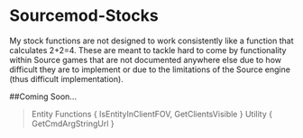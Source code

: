# Sourcemod-Stocks

My stock functions are not designed to work consistently like a function that calculates 2+2=4.
These are meant to tackle hard to come by functionality within Source games that are not documented anywhere else due to how difficult they are to implement or due to the limitations of the Source engine (thus difficult implementation).
>
##Coming Soon...
>Entity Functions 
>{
>    IsEntityInClientFOV,
>    GetClientsVisible
>}
>Utility
>{
>    GetCmdArgStringUrl
>}
